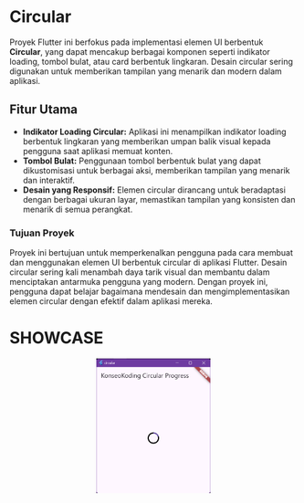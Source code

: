 # Circular

Proyek Flutter ini berfokus pada implementasi elemen UI berbentuk **Circular**, yang dapat mencakup berbagai komponen seperti indikator loading, tombol bulat, atau card berbentuk lingkaran. Desain circular sering digunakan untuk memberikan tampilan yang menarik dan modern dalam aplikasi.

## Fitur Utama
- **Indikator Loading Circular:** Aplikasi ini menampilkan indikator loading berbentuk lingkaran yang memberikan umpan balik visual kepada pengguna saat aplikasi memuat konten.
- **Tombol Bulat:** Penggunaan tombol berbentuk bulat yang dapat dikustomisasi untuk berbagai aksi, memberikan tampilan yang menarik dan interaktif.
- **Desain yang Responsif:** Elemen circular dirancang untuk beradaptasi dengan berbagai ukuran layar, memastikan tampilan yang konsisten dan menarik di semua perangkat.

### Tujuan Proyek
Proyek ini bertujuan untuk memperkenalkan pengguna pada cara membuat dan menggunakan elemen UI berbentuk circular di aplikasi Flutter. Desain circular sering kali menambah daya tarik visual dan membantu dalam menciptakan antarmuka pengguna yang modern. Dengan proyek ini, pengguna dapat belajar bagaimana mendesain dan mengimplementasikan elemen circular dengan efektif dalam aplikasi mereka.

# SHOWCASE
<div align="center">
  <img src="https://raw.githubusercontent.com/TEUNGKU-ZULKIFLI/PROJECT-FLUTTER/refs/heads/master/asset/img/011.1.png" width="200px"/>
</div>
